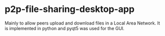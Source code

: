 # p2p-file-sharing-desktop-app
Mainly to allow peers upload and download files in a Local Area Network. It is implemented in python and pyqt5 was used for the GUI.
